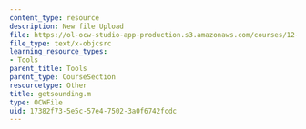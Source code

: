 ```yaml
---
content_type: resource
description: New file Upload
file: https://ol-ocw-studio-app-production.s3.amazonaws.com/courses/12-811-tropical-meteorology-spring-2011/17382f735e5c57e475023a0f6742fcdc_getsounding.m
file_type: text/x-objcsrc
learning_resource_types:
- Tools
parent_title: Tools
parent_type: CourseSection
resourcetype: Other
title: getsounding.m
type: OCWFile
uid: 17382f73-5e5c-57e4-7502-3a0f6742fcdc
---
```

